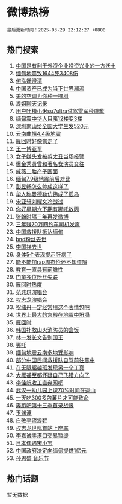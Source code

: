 # 微博热榜

`最后更新时间：2025-03-29 22:12:27 +0800`

## 热门搜索

1. [中国是有利于外资企业投资兴业的一方沃土](https://m.weibo.cn/search?containerid=100103type%3D1%26t%3D10%26q%3D%23%E4%B8%AD%E5%9B%BD%E6%98%AF%E6%9C%89%E5%88%A9%E4%BA%8E%E5%A4%96%E8%B5%84%E4%BC%81%E4%B8%9A%E6%8A%95%E8%B5%84%E5%85%B4%E4%B8%9A%E7%9A%84%E4%B8%80%E6%96%B9%E6%B2%83%E5%9C%9F%23&stream_entry_id=51&isnewpage=1&extparam=seat%3D1%26stream_entry_id%3D51%26c_type%3D51%26filter_type%3Drealtimehot%26cate%3D10103%26pos%3D0%26q%3D%2523%25E4%25B8%25AD%25E5%259B%25BD%25E6%2598%25AF%25E6%259C%2589%25E5%2588%25A9%25E4%25BA%258E%25E5%25A4%2596%25E8%25B5%2584%25E4%25BC%2581%25E4%25B8%259A%25E6%258A%2595%25E8%25B5%2584%25E5%2585%25B4%25E4%25B8%259A%25E7%259A%2584%25E4%25B8%2580%25E6%2596%25B9%25E6%25B2%2583%25E5%259C%259F%2523%26dgr%3D0%26display_time%3D1743257545%26pre_seqid%3D17432575459200313180196)
1. [缅甸地震致1644死3408伤](https://m.weibo.cn/search?containerid=100103type%3D1%26t%3D10%26q%3D%23%E7%BC%85%E7%94%B8%E5%9C%B0%E9%9C%87%E8%87%B41644%E6%AD%BB3408%E4%BC%A4%23&stream_entry_id=31&isnewpage=1&extparam=seat%3D1%26c_type%3D31%26cate%3D5001%26realpos%3D1%26pos%3D0%26stream_entry_id%3D31%26lcate%3D5001%26filter_type%3Drealtimehot%26band_rank%3D1%26flag%3D1%26q%3D%2523%25E7%25BC%2585%25E7%2594%25B8%25E5%259C%25B0%25E9%259C%2587%25E8%2587%25B41644%25E6%25AD%25BB3408%25E4%25BC%25A4%2523%26dgr%3D0%26display_time%3D1743257545%26pre_seqid%3D17432575459200313180196)
1. [何泓姗澄清](https://m.weibo.cn/search?containerid=100103type%3D1%26t%3D10%26q%3D%23%E4%BD%95%E6%B3%93%E5%A7%97%E6%BE%84%E6%B8%85%23&stream_entry_id=31&isnewpage=1&extparam=seat%3D1%26c_type%3D31%26cate%3D5001%26realpos%3D2%26pos%3D1%26stream_entry_id%3D31%26lcate%3D5001%26filter_type%3Drealtimehot%26band_rank%3D2%26flag%3D2%26q%3D%2523%25E4%25BD%2595%25E6%25B3%2593%25E5%25A7%2597%25E6%25BE%2584%25E6%25B8%2585%2523%26dgr%3D0%26display_time%3D1743257545%26pre_seqid%3D17432575459200313180196)
1. [中国资产已成为当下世界潮流](https://m.weibo.cn/search?containerid=100103type%3D1%26t%3D10%26q%3D%23%E4%B8%AD%E5%9B%BD%E8%B5%84%E4%BA%A7%E5%B7%B2%E6%88%90%E4%B8%BA%E5%BD%93%E4%B8%8B%E4%B8%96%E7%95%8C%E6%BD%AE%E6%B5%81%23&stream_entry_id=31&isnewpage=1&extparam=seat%3D1%26c_type%3D31%26cate%3D5001%26realpos%3D3%26pos%3D2%26stream_entry_id%3D31%26lcate%3D5001%26filter_type%3Drealtimehot%26band_rank%3D3%26flag%3D1%26q%3D%2523%25E4%25B8%25AD%25E5%259B%25BD%25E8%25B5%2584%25E4%25BA%25A7%25E5%25B7%25B2%25E6%2588%2590%25E4%25B8%25BA%25E5%25BD%2593%25E4%25B8%258B%25E4%25B8%2596%25E7%2595%258C%25E6%25BD%25AE%25E6%25B5%2581%2523%26dgr%3D0%26display_time%3D1743257545%26pre_seqid%3D17432575459200313180196)
1. [美的空调为你种一棵树](https://m.weibo.cn/search?containerid=100103type%3D1%26t%3D10%26q%3D%23%E7%BE%8E%E7%9A%84%E7%A9%BA%E8%B0%83%E4%B8%BA%E4%BD%A0%E7%A7%8D%E4%B8%80%E6%A3%B5%E6%A0%91%23&stream_entry_id=31&isnewpage=1&extparam=seat%3D1%26c_type%3D31%26is_ad_pos%3D1%26cate%3D5001%26pos%3D3%26stream_entry_id%3D31%26lcate%3D5001%26adid%3D281545%26q%3D%2523%25E7%25BE%258E%25E7%259A%2584%25E7%25A9%25BA%25E8%25B0%2583%25E4%25B8%25BA%25E4%25BD%25A0%25E7%25A7%258D%25E4%25B8%2580%25E6%25A3%25B5%25E6%25A0%2591%2523%26dgr%3D0%26topic_ad%3D1%26band_rank%3D4%26filter_type%3Drealtimehot%26display_time%3D1743257545%26pre_seqid%3D17432575459200313180196)
1. [浪姐聊天记录](https://m.weibo.cn/search?containerid=100103type%3D1%26t%3D10%26q%3D%E6%B5%AA%E5%A7%90%E8%81%8A%E5%A4%A9%E8%AE%B0%E5%BD%95&stream_entry_id=31&isnewpage=1&extparam=seat%3D1%26c_type%3D31%26cate%3D5001%26realpos%3D4%26pos%3D4%26stream_entry_id%3D31%26lcate%3D5001%26filter_type%3Drealtimehot%26band_rank%3D4%26flag%3D1%26q%3D%25E6%25B5%25AA%25E5%25A7%2590%25E8%2581%258A%25E5%25A4%25A9%25E8%25AE%25B0%25E5%25BD%2595%26dgr%3D0%26display_time%3D1743257545%26pre_seqid%3D17432575459200313180196)
1. [用户吐槽小米su7ultra试驾雷军秒道歉](https://m.weibo.cn/search?containerid=100103type%3D1%26t%3D10%26q%3D%23%E7%94%A8%E6%88%B7%E5%90%90%E6%A7%BD%E5%B0%8F%E7%B1%B3su7ultra%E8%AF%95%E9%A9%BE%E9%9B%B7%E5%86%9B%E7%A7%92%E9%81%93%E6%AD%89%23&stream_entry_id=31&isnewpage=1&extparam=seat%3D1%26c_type%3D31%26cate%3D5001%26realpos%3D5%26pos%3D5%26stream_entry_id%3D31%26lcate%3D5001%26filter_type%3Drealtimehot%26band_rank%3D5%26flag%3D1%26q%3D%2523%25E7%2594%25A8%25E6%2588%25B7%25E5%2590%2590%25E6%25A7%25BD%25E5%25B0%258F%25E7%25B1%25B3su7ultra%25E8%25AF%2595%25E9%25A9%25BE%25E9%259B%25B7%25E5%2586%259B%25E7%25A7%2592%25E9%2581%2593%25E6%25AD%2589%2523%26dgr%3D0%26display_time%3D1743257545%26pre_seqid%3D17432575459200313180196)
1. [缅甸震中华人目睹12楼变3楼](https://m.weibo.cn/search?containerid=100103type%3D1%26t%3D10%26q%3D%23%E7%BC%85%E7%94%B8%E9%9C%87%E4%B8%AD%E5%8D%8E%E4%BA%BA%E7%9B%AE%E7%9D%B912%E6%A5%BC%E5%8F%983%E6%A5%BC%23&stream_entry_id=31&isnewpage=1&extparam=seat%3D1%26c_type%3D31%26cate%3D5001%26realpos%3D6%26pos%3D6%26stream_entry_id%3D31%26lcate%3D5001%26filter_type%3Drealtimehot%26band_rank%3D6%26flag%3D0%26q%3D%2523%25E7%25BC%2585%25E7%2594%25B8%25E9%259C%2587%25E4%25B8%25AD%25E5%258D%258E%25E4%25BA%25BA%25E7%259B%25AE%25E7%259D%25B912%25E6%25A5%25BC%25E5%258F%25983%25E6%25A5%25BC%2523%26dgr%3D0%26display_time%3D1743257545%26pre_seqid%3D17432575459200313180196)
1. [深圳南山给全国大学生发520元](https://m.weibo.cn/search?containerid=100103type%3D1%26t%3D10%26q%3D%23%E6%B7%B1%E5%9C%B3%E5%8D%97%E5%B1%B1%E7%BB%99%E5%85%A8%E5%9B%BD%E5%A4%A7%E5%AD%A6%E7%94%9F%E5%8F%91520%E5%85%83%23&stream_entry_id=31&isnewpage=1&extparam=seat%3D1%26c_type%3D31%26is_ad_pos%3D1%26cate%3D5001%26pos%3D7%26stream_entry_id%3D31%26lcate%3D5001%26adid%3D281522%26q%3D%2523%25E6%25B7%25B1%25E5%259C%25B3%25E5%258D%2597%25E5%25B1%25B1%25E7%25BB%2599%25E5%2585%25A8%25E5%259B%25BD%25E5%25A4%25A7%25E5%25AD%25A6%25E7%2594%259F%25E5%258F%2591520%25E5%2585%2583%2523%26dgr%3D0%26topic_ad%3D1%26band_rank%3D7%26filter_type%3Drealtimehot%26display_time%3D1743257545%26pre_seqid%3D17432575459200313180196)
1. [云南曲靖4.4级地震](https://m.weibo.cn/search?containerid=100103type%3D1%26t%3D10%26q%3D%23%E4%BA%91%E5%8D%97%E6%9B%B2%E9%9D%964.4%E7%BA%A7%E5%9C%B0%E9%9C%87%23&stream_entry_id=31&isnewpage=1&extparam=seat%3D1%26c_type%3D31%26cate%3D5001%26realpos%3D7%26pos%3D8%26stream_entry_id%3D31%26lcate%3D5001%26filter_type%3Drealtimehot%26band_rank%3D7%26flag%3D0%26q%3D%2523%25E4%25BA%2591%25E5%258D%2597%25E6%259B%25B2%25E9%259D%25964.4%25E7%25BA%25A7%25E5%259C%25B0%25E9%259C%2587%2523%26dgr%3D0%26display_time%3D1743257545%26pre_seqid%3D17432575459200313180196)
1. [雁回时好像疯走了](https://m.weibo.cn/search?containerid=100103type%3D1%26t%3D10%26q%3D%E9%9B%81%E5%9B%9E%E6%97%B6%E5%A5%BD%E5%83%8F%E7%96%AF%E8%B5%B0%E4%BA%86&stream_entry_id=31&isnewpage=1&extparam=seat%3D1%26c_type%3D31%26cate%3D5001%26realpos%3D8%26pos%3D9%26stream_entry_id%3D31%26lcate%3D5001%26filter_type%3Drealtimehot%26band_rank%3D8%26flag%3D0%26q%3D%25E9%259B%2581%25E5%259B%259E%25E6%2597%25B6%25E5%25A5%25BD%25E5%2583%258F%25E7%2596%25AF%25E8%25B5%25B0%25E4%25BA%2586%26dgr%3D0%26display_time%3D1743257545%26pre_seqid%3D17432575459200313180196)
1. [王一博亚军](https://m.weibo.cn/search?containerid=100103type%3D1%26t%3D10%26q%3D%E7%8E%8B%E4%B8%80%E5%8D%9A%E4%BA%9A%E5%86%9B&stream_entry_id=31&isnewpage=1&extparam=seat%3D1%26c_type%3D31%26cate%3D5001%26realpos%3D9%26pos%3D10%26stream_entry_id%3D31%26lcate%3D5001%26filter_type%3Drealtimehot%26band_rank%3D9%26flag%3D16%26q%3D%25E7%258E%258B%25E4%25B8%2580%25E5%258D%259A%25E4%25BA%259A%25E5%2586%259B%26dgr%3D0%26display_time%3D1743257545%26pre_seqid%3D17432575459200313180196)
1. [女子嫌头发被剪太丑当场报警](https://m.weibo.cn/search?containerid=100103type%3D1%26t%3D10%26q%3D%23%E5%A5%B3%E5%AD%90%E5%AB%8C%E5%A4%B4%E5%8F%91%E8%A2%AB%E5%89%AA%E5%A4%AA%E4%B8%91%E5%BD%93%E5%9C%BA%E6%8A%A5%E8%AD%A6%23&stream_entry_id=31&isnewpage=1&extparam=seat%3D1%26c_type%3D31%26cate%3D5001%26realpos%3D10%26pos%3D11%26stream_entry_id%3D31%26lcate%3D5001%26filter_type%3Drealtimehot%26band_rank%3D10%26flag%3D0%26q%3D%2523%25E5%25A5%25B3%25E5%25AD%2590%25E5%25AB%258C%25E5%25A4%25B4%25E5%258F%2591%25E8%25A2%25AB%25E5%2589%25AA%25E5%25A4%25AA%25E4%25B8%2591%25E5%25BD%2593%25E5%259C%25BA%25E6%258A%25A5%25E8%25AD%25A6%2523%26dgr%3D0%26display_time%3D1743257545%26pre_seqid%3D17432575459200313180196)
1. [曝金秀贤曾和著名女演员交往](https://m.weibo.cn/search?containerid=100103type%3D1%26t%3D10%26q%3D%23%E6%9B%9D%E9%87%91%E7%A7%80%E8%B4%A4%E6%9B%BE%E5%92%8C%E8%91%97%E5%90%8D%E5%A5%B3%E6%BC%94%E5%91%98%E4%BA%A4%E5%BE%80%23&stream_entry_id=31&isnewpage=1&extparam=seat%3D1%26c_type%3D31%26cate%3D5001%26realpos%3D11%26pos%3D12%26stream_entry_id%3D31%26lcate%3D5001%26filter_type%3Drealtimehot%26band_rank%3D11%26flag%3D2%26q%3D%2523%25E6%259B%259D%25E9%2587%2591%25E7%25A7%2580%25E8%25B4%25A4%25E6%259B%25BE%25E5%2592%258C%25E8%2591%2597%25E5%2590%258D%25E5%25A5%25B3%25E6%25BC%2594%25E5%2591%2598%25E4%25BA%25A4%25E5%25BE%2580%2523%26dgr%3D0%26display_time%3D1743257545%26pre_seqid%3D17432575459200313180196)
1. [戚薇二胎产子画面](https://m.weibo.cn/search?containerid=100103type%3D1%26t%3D10%26q%3D%E6%88%9A%E8%96%87%E4%BA%8C%E8%83%8E%E4%BA%A7%E5%AD%90%E7%94%BB%E9%9D%A2&stream_entry_id=31&isnewpage=1&extparam=seat%3D1%26c_type%3D31%26cate%3D5001%26realpos%3D12%26pos%3D13%26stream_entry_id%3D31%26lcate%3D5001%26filter_type%3Drealtimehot%26band_rank%3D12%26flag%3D2%26q%3D%25E6%2588%259A%25E8%2596%2587%25E4%25BA%258C%25E8%2583%258E%25E4%25BA%25A7%25E5%25AD%2590%25E7%2594%25BB%25E9%259D%25A2%26dgr%3D0%26display_time%3D1743257545%26pre_seqid%3D17432575459200313180196)
1. [缅甸7.9级地震前后对比](https://m.weibo.cn/search?containerid=100103type%3D1%26t%3D10%26q%3D%23%E7%BC%85%E7%94%B87.9%E7%BA%A7%E5%9C%B0%E9%9C%87%E5%89%8D%E5%90%8E%E5%AF%B9%E6%AF%94%23&stream_entry_id=31&isnewpage=1&extparam=seat%3D1%26c_type%3D31%26cate%3D5001%26realpos%3D13%26pos%3D14%26stream_entry_id%3D31%26lcate%3D5001%26filter_type%3Drealtimehot%26band_rank%3D13%26flag%3D1%26q%3D%2523%25E7%25BC%2585%25E7%2594%25B87.9%25E7%25BA%25A7%25E5%259C%25B0%25E9%259C%2587%25E5%2589%258D%25E5%2590%258E%25E5%25AF%25B9%25E6%25AF%2594%2523%26dgr%3D0%26display_time%3D1743257545%26pre_seqid%3D17432575459200313180196)
1. [彭昱畅怎么帅成这样了](https://m.weibo.cn/search?containerid=100103type%3D1%26t%3D10%26q%3D%23%E5%BD%AD%E6%98%B1%E7%95%85%E6%80%8E%E4%B9%88%E5%B8%85%E6%88%90%E8%BF%99%E6%A0%B7%E4%BA%86%23&stream_entry_id=31&isnewpage=1&extparam=seat%3D1%26c_type%3D31%26cate%3D5001%26realpos%3D14%26pos%3D15%26stream_entry_id%3D31%26lcate%3D5001%26filter_type%3Drealtimehot%26band_rank%3D14%26flag%3D0%26q%3D%2523%25E5%25BD%25AD%25E6%2598%25B1%25E7%2595%2585%25E6%2580%258E%25E4%25B9%2588%25E5%25B8%2585%25E6%2588%2590%25E8%25BF%2599%25E6%25A0%25B7%25E4%25BA%2586%2523%26dgr%3D0%26display_time%3D1743257545%26pre_seqid%3D17432575459200313180196)
1. [华人称曼德勒仿佛成了孤岛](https://m.weibo.cn/search?containerid=100103type%3D1%26t%3D10%26q%3D%23%E5%8D%8E%E4%BA%BA%E7%A7%B0%E6%9B%BC%E5%BE%B7%E5%8B%92%E4%BB%BF%E4%BD%9B%E6%88%90%E4%BA%86%E5%AD%A4%E5%B2%9B%23&stream_entry_id=31&isnewpage=1&extparam=seat%3D1%26c_type%3D31%26cate%3D5001%26realpos%3D15%26pos%3D16%26stream_entry_id%3D31%26lcate%3D5001%26filter_type%3Drealtimehot%26band_rank%3D15%26flag%3D1%26q%3D%2523%25E5%258D%258E%25E4%25BA%25BA%25E7%25A7%25B0%25E6%259B%25BC%25E5%25BE%25B7%25E5%258B%2592%25E4%25BB%25BF%25E4%25BD%259B%25E6%2588%2590%25E4%25BA%2586%25E5%25AD%25A4%25E5%25B2%259B%2523%26dgr%3D0%26display_time%3D1743257545%26pre_seqid%3D17432575459200313180196)
1. [宋亚轩刘耀文冷战过](https://m.weibo.cn/search?containerid=100103type%3D1%26t%3D10%26q%3D%23%E5%AE%8B%E4%BA%9A%E8%BD%A9%E5%88%98%E8%80%80%E6%96%87%E5%86%B7%E6%88%98%E8%BF%87%23&stream_entry_id=31&isnewpage=1&extparam=seat%3D1%26c_type%3D31%26cate%3D5001%26realpos%3D16%26pos%3D17%26stream_entry_id%3D31%26lcate%3D5001%26filter_type%3Drealtimehot%26band_rank%3D16%26flag%3D1%26q%3D%2523%25E5%25AE%258B%25E4%25BA%259A%25E8%25BD%25A9%25E5%2588%2598%25E8%2580%2580%25E6%2596%2587%25E5%2586%25B7%25E6%2588%2598%25E8%25BF%2587%2523%26dgr%3D0%26display_time%3D1743257545%26pre_seqid%3D17432575459200313180196)
1. [你好星期六下期有哪吒敖丙](https://m.weibo.cn/search?containerid=100103type%3D1%26t%3D10%26q%3D%23%E4%BD%A0%E5%A5%BD%E6%98%9F%E6%9C%9F%E5%85%AD%E4%B8%8B%E6%9C%9F%E6%9C%89%E5%93%AA%E5%90%92%E6%95%96%E4%B8%99%23&stream_entry_id=31&isnewpage=1&extparam=seat%3D1%26c_type%3D31%26cate%3D5001%26realpos%3D17%26pos%3D18%26stream_entry_id%3D31%26lcate%3D5001%26filter_type%3Drealtimehot%26band_rank%3D17%26flag%3D1%26q%3D%2523%25E4%25BD%25A0%25E5%25A5%25BD%25E6%2598%259F%25E6%259C%259F%25E5%2585%25AD%25E4%25B8%258B%25E6%259C%259F%25E6%259C%2589%25E5%2593%25AA%25E5%2590%2592%25E6%2595%2596%25E4%25B8%2599%2523%26dgr%3D0%26display_time%3D1743257545%26pre_seqid%3D17432575459200313180196)
1. [张翰时隔三年再发微博](https://m.weibo.cn/search?containerid=100103type%3D1%26t%3D10%26q%3D%23%E5%BC%A0%E7%BF%B0%E6%97%B6%E9%9A%94%E4%B8%89%E5%B9%B4%E5%86%8D%E5%8F%91%E5%BE%AE%E5%8D%9A%23&stream_entry_id=31&isnewpage=1&extparam=seat%3D1%26c_type%3D31%26cate%3D5001%26realpos%3D18%26pos%3D19%26stream_entry_id%3D31%26lcate%3D5001%26filter_type%3Drealtimehot%26band_rank%3D18%26flag%3D0%26q%3D%2523%25E5%25BC%25A0%25E7%25BF%25B0%25E6%2597%25B6%25E9%259A%2594%25E4%25B8%2589%25E5%25B9%25B4%25E5%2586%258D%25E5%258F%2591%25E5%25BE%25AE%25E5%258D%259A%2523%26dgr%3D0%26display_time%3D1743257545%26pre_seqid%3D17432575459200313180196)
1. [三年赚70万网约车司机发声](https://m.weibo.cn/search?containerid=100103type%3D1%26t%3D10%26q%3D%23%E4%B8%89%E5%B9%B4%E8%B5%9A70%E4%B8%87%E7%BD%91%E7%BA%A6%E8%BD%A6%E5%8F%B8%E6%9C%BA%E5%8F%91%E5%A3%B0%23&stream_entry_id=31&isnewpage=1&extparam=seat%3D1%26c_type%3D31%26cate%3D5001%26realpos%3D19%26pos%3D20%26stream_entry_id%3D31%26lcate%3D5001%26filter_type%3Drealtimehot%26band_rank%3D19%26flag%3D0%26q%3D%2523%25E4%25B8%2589%25E5%25B9%25B4%25E8%25B5%259A70%25E4%25B8%2587%25E7%25BD%2591%25E7%25BA%25A6%25E8%25BD%25A6%25E5%258F%25B8%25E6%259C%25BA%25E5%258F%2591%25E5%25A3%25B0%2523%26dgr%3D0%26display_time%3D1743257545%26pre_seqid%3D17432575459200313180196)
1. [中国救援队抵达缅甸](https://m.weibo.cn/search?containerid=100103type%3D1%26t%3D10%26q%3D%23%E4%B8%AD%E5%9B%BD%E6%95%91%E6%8F%B4%E9%98%9F%E6%8A%B5%E8%BE%BE%E7%BC%85%E7%94%B8%23&stream_entry_id=31&isnewpage=1&extparam=seat%3D1%26c_type%3D31%26cate%3D5001%26realpos%3D20%26pos%3D21%26stream_entry_id%3D31%26lcate%3D5001%26filter_type%3Drealtimehot%26band_rank%3D20%26flag%3D0%26q%3D%2523%25E4%25B8%25AD%25E5%259B%25BD%25E6%2595%2591%25E6%258F%25B4%25E9%2598%259F%25E6%258A%25B5%25E8%25BE%25BE%25E7%25BC%2585%25E7%2594%25B8%2523%26dgr%3D0%26display_time%3D1743257545%26pre_seqid%3D17432575459200313180196)
1. [bnd粉丝去世](https://m.weibo.cn/search?containerid=100103type%3D1%26t%3D10%26q%3Dbnd%E7%B2%89%E4%B8%9D%E5%8E%BB%E4%B8%96&stream_entry_id=31&isnewpage=1&extparam=seat%3D1%26c_type%3D31%26cate%3D5001%26realpos%3D21%26pos%3D22%26stream_entry_id%3D31%26lcate%3D5001%26filter_type%3Drealtimehot%26band_rank%3D21%26flag%3D2%26q%3Dbnd%25E7%25B2%2589%25E4%25B8%259D%25E5%258E%25BB%25E4%25B8%2596%26dgr%3D0%26display_time%3D1743257545%26pre_seqid%3D17432575459200313180196)
1. [李国祥去世](https://m.weibo.cn/search?containerid=100103type%3D1%26t%3D10%26q%3D%23%E6%9D%8E%E5%9B%BD%E7%A5%A5%E5%8E%BB%E4%B8%96%23&stream_entry_id=31&isnewpage=1&extparam=seat%3D1%26c_type%3D31%26cate%3D5001%26realpos%3D22%26pos%3D23%26stream_entry_id%3D31%26lcate%3D5001%26filter_type%3Drealtimehot%26band_rank%3D22%26flag%3D0%26q%3D%2523%25E6%259D%258E%25E5%259B%25BD%25E7%25A5%25A5%25E5%258E%25BB%25E4%25B8%2596%2523%26dgr%3D0%26display_time%3D1743257545%26pre_seqid%3D17432575459200313180196)
1. [身体5个表现提示肝病了](https://m.weibo.cn/search?containerid=100103type%3D1%26t%3D10%26q%3D%23%E8%BA%AB%E4%BD%935%E4%B8%AA%E8%A1%A8%E7%8E%B0%E6%8F%90%E7%A4%BA%E8%82%9D%E7%97%85%E4%BA%86%23&stream_entry_id=31&isnewpage=1&extparam=seat%3D1%26c_type%3D31%26cate%3D5001%26realpos%3D23%26pos%3D24%26stream_entry_id%3D31%26lcate%3D5001%26filter_type%3Drealtimehot%26band_rank%3D23%26flag%3D0%26q%3D%2523%25E8%25BA%25AB%25E4%25BD%25935%25E4%25B8%25AA%25E8%25A1%25A8%25E7%258E%25B0%25E6%258F%2590%25E7%25A4%25BA%25E8%2582%259D%25E7%2597%2585%25E4%25BA%2586%2523%26dgr%3D0%26display_time%3D1743257545%26pre_seqid%3D17432575459200313180196)
1. [能不能加rap周杰伦还不知道吗](https://m.weibo.cn/search?containerid=100103type%3D1%26t%3D10%26q%3D%E8%83%BD%E4%B8%8D%E8%83%BD%E5%8A%A0rap%E5%91%A8%E6%9D%B0%E4%BC%A6%E8%BF%98%E4%B8%8D%E7%9F%A5%E9%81%93%E5%90%97&stream_entry_id=31&isnewpage=1&extparam=seat%3D1%26c_type%3D31%26cate%3D5001%26realpos%3D24%26pos%3D25%26stream_entry_id%3D31%26lcate%3D5001%26filter_type%3Drealtimehot%26band_rank%3D24%26flag%3D1%26q%3D%25E8%2583%25BD%25E4%25B8%258D%25E8%2583%25BD%25E5%258A%25A0rap%25E5%2591%25A8%25E6%259D%25B0%25E4%25BC%25A6%25E8%25BF%2598%25E4%25B8%258D%25E7%259F%25A5%25E9%2581%2593%25E5%2590%2597%26dgr%3D0%26display_time%3D1743257545%26pre_seqid%3D17432575459200313180196)
1. [教育一直具有前瞻性](https://m.weibo.cn/search?containerid=100103type%3D1%26t%3D10%26q%3D%E6%95%99%E8%82%B2%E4%B8%80%E7%9B%B4%E5%85%B7%E6%9C%89%E5%89%8D%E7%9E%BB%E6%80%A7&stream_entry_id=31&isnewpage=1&extparam=seat%3D1%26c_type%3D31%26cate%3D5001%26realpos%3D25%26pos%3D26%26stream_entry_id%3D31%26lcate%3D5001%26filter_type%3Drealtimehot%26band_rank%3D25%26flag%3D1%26q%3D%25E6%2595%2599%25E8%2582%25B2%25E4%25B8%2580%25E7%259B%25B4%25E5%2585%25B7%25E6%259C%2589%25E5%2589%258D%25E7%259E%25BB%25E6%2580%25A7%26dgr%3D0%26display_time%3D1743257545%26pre_seqid%3D17432575459200313180196)
1. [门童多位粉丝失联](https://m.weibo.cn/search?containerid=100103type%3D1%26t%3D10%26q%3D%23%E9%97%A8%E7%AB%A5%E5%A4%9A%E4%BD%8D%E7%B2%89%E4%B8%9D%E5%A4%B1%E8%81%94%23&stream_entry_id=31&isnewpage=1&extparam=seat%3D1%26c_type%3D31%26cate%3D5001%26realpos%3D26%26pos%3D27%26stream_entry_id%3D31%26lcate%3D5001%26filter_type%3Drealtimehot%26band_rank%3D26%26flag%3D0%26q%3D%2523%25E9%2597%25A8%25E7%25AB%25A5%25E5%25A4%259A%25E4%25BD%258D%25E7%25B2%2589%25E4%25B8%259D%25E5%25A4%25B1%25E8%2581%2594%2523%26dgr%3D0%26display_time%3D1743257545%26pre_seqid%3D17432575459200313180196)
1. [雁回时热度](https://m.weibo.cn/search?containerid=100103type%3D1%26t%3D10%26q%3D%E9%9B%81%E5%9B%9E%E6%97%B6%E7%83%AD%E5%BA%A6&stream_entry_id=31&isnewpage=1&extparam=seat%3D1%26c_type%3D31%26cate%3D5001%26realpos%3D27%26pos%3D28%26stream_entry_id%3D31%26lcate%3D5001%26filter_type%3Drealtimehot%26band_rank%3D27%26flag%3D0%26q%3D%25E9%259B%2581%25E5%259B%259E%25E6%2597%25B6%25E7%2583%25AD%25E5%25BA%25A6%26dgr%3D0%26display_time%3D1743257545%26pre_seqid%3D17432575459200313180196)
1. [范玮琪演唱会](https://m.weibo.cn/search?containerid=100103type%3D1%26t%3D10%26q%3D%E8%8C%83%E7%8E%AE%E7%90%AA%E6%BC%94%E5%94%B1%E4%BC%9A&stream_entry_id=31&isnewpage=1&extparam=seat%3D1%26c_type%3D31%26cate%3D5001%26realpos%3D28%26pos%3D29%26stream_entry_id%3D31%26lcate%3D5001%26filter_type%3Drealtimehot%26band_rank%3D28%26flag%3D1%26q%3D%25E8%258C%2583%25E7%258E%25AE%25E7%2590%25AA%25E6%25BC%2594%25E5%2594%25B1%25E4%25BC%259A%26dgr%3D0%26display_time%3D1743257545%26pre_seqid%3D17432575459200313180196)
1. [权志龙演唱会](https://m.weibo.cn/search?containerid=100103type%3D1%26t%3D10%26q%3D%E6%9D%83%E5%BF%97%E9%BE%99%E6%BC%94%E5%94%B1%E4%BC%9A&stream_entry_id=31&isnewpage=1&extparam=seat%3D1%26c_type%3D31%26cate%3D5001%26realpos%3D29%26pos%3D30%26stream_entry_id%3D31%26lcate%3D5001%26filter_type%3Drealtimehot%26band_rank%3D29%26flag%3D0%26q%3D%25E6%259D%2583%25E5%25BF%2597%25E9%25BE%2599%25E6%25BC%2594%25E5%2594%25B1%25E4%25BC%259A%26dgr%3D0%26display_time%3D1743257545%26pre_seqid%3D17432575459200313180196)
1. [祝绪丹一定经常用这个表情包吧](https://m.weibo.cn/search?containerid=100103type%3D1%26t%3D10%26q%3D%E7%A5%9D%E7%BB%AA%E4%B8%B9%E4%B8%80%E5%AE%9A%E7%BB%8F%E5%B8%B8%E7%94%A8%E8%BF%99%E4%B8%AA%E8%A1%A8%E6%83%85%E5%8C%85%E5%90%A7&stream_entry_id=31&isnewpage=1&extparam=seat%3D1%26c_type%3D31%26cate%3D5001%26realpos%3D30%26pos%3D31%26stream_entry_id%3D31%26lcate%3D5001%26filter_type%3Drealtimehot%26band_rank%3D30%26flag%3D1%26q%3D%25E7%25A5%259D%25E7%25BB%25AA%25E4%25B8%25B9%25E4%25B8%2580%25E5%25AE%259A%25E7%25BB%258F%25E5%25B8%25B8%25E7%2594%25A8%25E8%25BF%2599%25E4%25B8%25AA%25E8%25A1%25A8%25E6%2583%2585%25E5%258C%2585%25E5%2590%25A7%26dgr%3D0%26display_time%3D1743257545%26pre_seqid%3D17432575459200313180196)
1. [世界上最大的宫殿在地震中坍塌](https://m.weibo.cn/search?containerid=100103type%3D1%26t%3D10%26q%3D%23%E4%B8%96%E7%95%8C%E4%B8%8A%E6%9C%80%E5%A4%A7%E7%9A%84%E5%AE%AB%E6%AE%BF%E5%9C%A8%E5%9C%B0%E9%9C%87%E4%B8%AD%E5%9D%8D%E5%A1%8C%23&stream_entry_id=31&isnewpage=1&extparam=seat%3D1%26c_type%3D31%26cate%3D5001%26realpos%3D31%26pos%3D32%26stream_entry_id%3D31%26lcate%3D5001%26filter_type%3Drealtimehot%26band_rank%3D31%26flag%3D0%26q%3D%2523%25E4%25B8%2596%25E7%2595%258C%25E4%25B8%258A%25E6%259C%2580%25E5%25A4%25A7%25E7%259A%2584%25E5%25AE%25AB%25E6%25AE%25BF%25E5%259C%25A8%25E5%259C%25B0%25E9%259C%2587%25E4%25B8%25AD%25E5%259D%258D%25E5%25A1%258C%2523%26dgr%3D0%26display_time%3D1743257545%26pre_seqid%3D17432575459200313180196)
1. [雁回时](https://m.weibo.cn/search?containerid=100103type%3D1%26t%3D10%26q%3D%E9%9B%81%E5%9B%9E%E6%97%B6&stream_entry_id=31&isnewpage=1&extparam=seat%3D1%26c_type%3D31%26cate%3D5001%26realpos%3D32%26pos%3D33%26stream_entry_id%3D31%26lcate%3D5001%26filter_type%3Drealtimehot%26band_rank%3D32%26flag%3D0%26q%3D%25E9%259B%2581%25E5%259B%259E%25E6%2597%25B6%26dgr%3D0%26display_time%3D1743257545%26pre_seqid%3D17432575459200313180196)
1. [韩国扑救山火消防员的盒饭](https://m.weibo.cn/search?containerid=100103type%3D1%26t%3D10%26q%3D%E9%9F%A9%E5%9B%BD%E6%89%91%E6%95%91%E5%B1%B1%E7%81%AB%E6%B6%88%E9%98%B2%E5%91%98%E7%9A%84%E7%9B%92%E9%A5%AD&stream_entry_id=31&isnewpage=1&extparam=seat%3D1%26c_type%3D31%26cate%3D5001%26realpos%3D33%26pos%3D34%26stream_entry_id%3D31%26lcate%3D5001%26filter_type%3Drealtimehot%26band_rank%3D33%26flag%3D0%26q%3D%25E9%259F%25A9%25E5%259B%25BD%25E6%2589%2591%25E6%2595%2591%25E5%25B1%25B1%25E7%2581%25AB%25E6%25B6%2588%25E9%2598%25B2%25E5%2591%2598%25E7%259A%2584%25E7%259B%2592%25E9%25A5%25AD%26dgr%3D0%26display_time%3D1743257545%26pre_seqid%3D17432575459200313180196)
1. [林一发长文告别国王](https://m.weibo.cn/search?containerid=100103type%3D1%26t%3D10%26q%3D%23%E6%9E%97%E4%B8%80%E5%8F%91%E9%95%BF%E6%96%87%E5%91%8A%E5%88%AB%E5%9B%BD%E7%8E%8B%23&stream_entry_id=31&isnewpage=1&extparam=seat%3D1%26c_type%3D31%26cate%3D5001%26realpos%3D34%26pos%3D35%26stream_entry_id%3D31%26lcate%3D5001%26filter_type%3Drealtimehot%26band_rank%3D34%26flag%3D1%26q%3D%2523%25E6%259E%2597%25E4%25B8%2580%25E5%258F%2591%25E9%2595%25BF%25E6%2596%2587%25E5%2591%258A%25E5%2588%25AB%25E5%259B%25BD%25E7%258E%258B%2523%26dgr%3D0%26display_time%3D1743257545%26pre_seqid%3D17432575459200313180196)
1. [哪吒](https://m.weibo.cn/search?containerid=100103type%3D1%26t%3D10%26q%3D%E5%93%AA%E5%90%92&stream_entry_id=31&isnewpage=1&extparam=seat%3D1%26c_type%3D31%26cate%3D5001%26realpos%3D35%26pos%3D36%26stream_entry_id%3D31%26lcate%3D5001%26filter_type%3Drealtimehot%26band_rank%3D35%26flag%3D1%26q%3D%25E5%2593%25AA%25E5%2590%2592%26dgr%3D0%26display_time%3D1743257545%26pre_seqid%3D17432575459200313180196)
1. [缅甸地震云南多地受影响](https://m.weibo.cn/search?containerid=100103type%3D1%26t%3D10%26q%3D%23%E7%BC%85%E7%94%B8%E5%9C%B0%E9%9C%87%E4%BA%91%E5%8D%97%E5%A4%9A%E5%9C%B0%E5%8F%97%E5%BD%B1%E5%93%8D%23&stream_entry_id=31&isnewpage=1&extparam=seat%3D1%26c_type%3D31%26cate%3D5001%26realpos%3D36%26pos%3D37%26stream_entry_id%3D31%26lcate%3D5001%26filter_type%3Drealtimehot%26band_rank%3D36%26flag%3D0%26q%3D%2523%25E7%25BC%2585%25E7%2594%25B8%25E5%259C%25B0%25E9%259C%2587%25E4%25BA%2591%25E5%258D%2597%25E5%25A4%259A%25E5%259C%25B0%25E5%258F%2597%25E5%25BD%25B1%25E5%2593%258D%2523%26dgr%3D0%26display_time%3D1743257545%26pre_seqid%3D17432575459200313180196)
1. [部分中国民间救援队自驾前往震中](https://m.weibo.cn/search?containerid=100103type%3D1%26t%3D10%26q%3D%23%E9%83%A8%E5%88%86%E4%B8%AD%E5%9B%BD%E6%B0%91%E9%97%B4%E6%95%91%E6%8F%B4%E9%98%9F%E8%87%AA%E9%A9%BE%E5%89%8D%E5%BE%80%E9%9C%87%E4%B8%AD%23&stream_entry_id=31&isnewpage=1&extparam=seat%3D1%26c_type%3D31%26cate%3D5001%26realpos%3D37%26pos%3D38%26stream_entry_id%3D31%26lcate%3D5001%26filter_type%3Drealtimehot%26band_rank%3D37%26flag%3D1%26q%3D%2523%25E9%2583%25A8%25E5%2588%2586%25E4%25B8%25AD%25E5%259B%25BD%25E6%25B0%2591%25E9%2597%25B4%25E6%2595%2591%25E6%258F%25B4%25E9%2598%259F%25E8%2587%25AA%25E9%25A9%25BE%25E5%2589%258D%25E5%25BE%2580%25E9%259C%2587%25E4%25B8%25AD%2523%26dgr%3D0%26display_time%3D1743257545%26pre_seqid%3D17432575459200313180196)
1. [在无限超越班发现另一个丁真](https://m.weibo.cn/search?containerid=100103type%3D1%26t%3D10%26q%3D%E5%9C%A8%E6%97%A0%E9%99%90%E8%B6%85%E8%B6%8A%E7%8F%AD%E5%8F%91%E7%8E%B0%E5%8F%A6%E4%B8%80%E4%B8%AA%E4%B8%81%E7%9C%9F&stream_entry_id=31&isnewpage=1&extparam=seat%3D1%26c_type%3D31%26cate%3D5001%26realpos%3D38%26pos%3D39%26stream_entry_id%3D31%26lcate%3D5001%26filter_type%3Drealtimehot%26band_rank%3D38%26flag%3D1%26q%3D%25E5%259C%25A8%25E6%2597%25A0%25E9%2599%2590%25E8%25B6%2585%25E8%25B6%258A%25E7%258F%25AD%25E5%258F%2591%25E7%258E%25B0%25E5%258F%25A6%25E4%25B8%2580%25E4%25B8%25AA%25E4%25B8%2581%25E7%259C%259F%26dgr%3D0%26display_time%3D1743257545%26pre_seqid%3D17432575459200313180196)
1. [大雁甚至都怀疑自己飞错方向了](https://m.weibo.cn/search?containerid=100103type%3D1%26t%3D10%26q%3D%E5%A4%A7%E9%9B%81%E7%94%9A%E8%87%B3%E9%83%BD%E6%80%80%E7%96%91%E8%87%AA%E5%B7%B1%E9%A3%9E%E9%94%99%E6%96%B9%E5%90%91%E4%BA%86&stream_entry_id=31&isnewpage=1&extparam=seat%3D1%26c_type%3D31%26cate%3D5001%26realpos%3D39%26pos%3D40%26stream_entry_id%3D31%26lcate%3D5001%26filter_type%3Drealtimehot%26band_rank%3D39%26flag%3D1%26q%3D%25E5%25A4%25A7%25E9%259B%2581%25E7%2594%259A%25E8%2587%25B3%25E9%2583%25BD%25E6%2580%2580%25E7%2596%2591%25E8%2587%25AA%25E5%25B7%25B1%25E9%25A3%259E%25E9%2594%2599%25E6%2596%25B9%25E5%2590%2591%25E4%25BA%2586%26dgr%3D0%26display_time%3D1743257545%26pre_seqid%3D17432575459200313180196)
1. [李佳航收工直奔网吧](https://m.weibo.cn/search?containerid=100103type%3D1%26t%3D10%26q%3D%23%E6%9D%8E%E4%BD%B3%E8%88%AA%E6%94%B6%E5%B7%A5%E7%9B%B4%E5%A5%94%E7%BD%91%E5%90%A7%23&stream_entry_id=31&isnewpage=1&extparam=seat%3D1%26c_type%3D31%26cate%3D5001%26realpos%3D40%26pos%3D41%26stream_entry_id%3D31%26lcate%3D5001%26filter_type%3Drealtimehot%26band_rank%3D40%26flag%3D1%26q%3D%2523%25E6%259D%258E%25E4%25BD%25B3%25E8%2588%25AA%25E6%2594%25B6%25E5%25B7%25A5%25E7%259B%25B4%25E5%25A5%2594%25E7%25BD%2591%25E5%2590%25A7%2523%26dgr%3D0%26display_time%3D1743257545%26pre_seqid%3D17432575459200313180196)
1. [武汉一幼儿园上课70%时间在巡山](https://m.weibo.cn/search?containerid=100103type%3D1%26t%3D10%26q%3D%23%E6%AD%A6%E6%B1%89%E4%B8%80%E5%B9%BC%E5%84%BF%E5%9B%AD%E4%B8%8A%E8%AF%BE70%25%E6%97%B6%E9%97%B4%E5%9C%A8%E5%B7%A1%E5%B1%B1%23&stream_entry_id=31&isnewpage=1&extparam=seat%3D1%26c_type%3D31%26cate%3D5001%26realpos%3D41%26pos%3D42%26stream_entry_id%3D31%26lcate%3D5001%26filter_type%3Drealtimehot%26band_rank%3D41%26flag%3D0%26q%3D%2523%25E6%25AD%25A6%25E6%25B1%2589%25E4%25B8%2580%25E5%25B9%25BC%25E5%2584%25BF%25E5%259B%25AD%25E4%25B8%258A%25E8%25AF%25BE70%2525%25E6%2597%25B6%25E9%2597%25B4%25E5%259C%25A8%25E5%25B7%25A1%25E5%25B1%25B1%2523%26dgr%3D0%26display_time%3D1743257545%26pre_seqid%3D17432575459200313180196)
1. [一天吃300多包薯片才可能致命](https://m.weibo.cn/search?containerid=100103type%3D1%26t%3D10%26q%3D%23%E4%B8%80%E5%A4%A9%E5%90%83300%E5%A4%9A%E5%8C%85%E8%96%AF%E7%89%87%E6%89%8D%E5%8F%AF%E8%83%BD%E8%87%B4%E5%91%BD%23&stream_entry_id=31&isnewpage=1&extparam=seat%3D1%26c_type%3D31%26cate%3D5001%26realpos%3D42%26pos%3D43%26stream_entry_id%3D31%26lcate%3D5001%26filter_type%3Drealtimehot%26band_rank%3D42%26flag%3D0%26q%3D%2523%25E4%25B8%2580%25E5%25A4%25A9%25E5%2590%2583300%25E5%25A4%259A%25E5%258C%2585%25E8%2596%25AF%25E7%2589%2587%25E6%2589%258D%25E5%258F%25AF%25E8%2583%25BD%25E8%2587%25B4%25E5%2591%25BD%2523%26dgr%3D0%26display_time%3D1743257545%26pre_seqid%3D17432575459200313180196)
1. [奔跑吧第十三季首录战报](https://m.weibo.cn/search?containerid=100103type%3D1%26t%3D10%26q%3D%23%E5%A5%94%E8%B7%91%E5%90%A7%E7%AC%AC%E5%8D%81%E4%B8%89%E5%AD%A3%E9%A6%96%E5%BD%95%E6%88%98%E6%8A%A5%23&stream_entry_id=31&isnewpage=1&extparam=seat%3D1%26c_type%3D31%26cate%3D5001%26realpos%3D43%26pos%3D44%26stream_entry_id%3D31%26lcate%3D5001%26filter_type%3Drealtimehot%26band_rank%3D43%26flag%3D1%26q%3D%2523%25E5%25A5%2594%25E8%25B7%2591%25E5%2590%25A7%25E7%25AC%25AC%25E5%258D%2581%25E4%25B8%2589%25E5%25AD%25A3%25E9%25A6%2596%25E5%25BD%2595%25E6%2588%2598%25E6%258A%25A5%2523%26dgr%3D0%26display_time%3D1743257545%26pre_seqid%3D17432575459200313180196)
1. [玉渊潭](https://m.weibo.cn/search?containerid=100103type%3D1%26t%3D10%26q%3D%E7%8E%89%E6%B8%8A%E6%BD%AD&stream_entry_id=31&isnewpage=1&extparam=seat%3D1%26c_type%3D31%26cate%3D5001%26realpos%3D44%26pos%3D45%26stream_entry_id%3D31%26lcate%3D5001%26filter_type%3Drealtimehot%26band_rank%3D44%26flag%3D0%26q%3D%25E7%258E%2589%25E6%25B8%258A%25E6%25BD%25AD%26dgr%3D0%26display_time%3D1743257545%26pre_seqid%3D17432575459200313180196)
1. [白敬亭流浪鞋](https://m.weibo.cn/search?containerid=100103type%3D1%26t%3D10%26q%3D%23%E7%99%BD%E6%95%AC%E4%BA%AD%E6%B5%81%E6%B5%AA%E9%9E%8B%23&stream_entry_id=31&isnewpage=1&extparam=seat%3D1%26c_type%3D31%26cate%3D5001%26realpos%3D45%26pos%3D46%26stream_entry_id%3D31%26lcate%3D5001%26filter_type%3Drealtimehot%26band_rank%3D45%26flag%3D0%26q%3D%2523%25E7%2599%25BD%25E6%2595%25AC%25E4%25BA%25AD%25E6%25B5%2581%25E6%25B5%25AA%25E9%259E%258B%2523%26dgr%3D0%26display_time%3D1743257545%26pre_seqid%3D17432575459200313180196)
1. [权志龙世巡首站上座率](https://m.weibo.cn/search?containerid=100103type%3D1%26t%3D10%26q%3D%23%E6%9D%83%E5%BF%97%E9%BE%99%E4%B8%96%E5%B7%A1%E9%A6%96%E7%AB%99%E4%B8%8A%E5%BA%A7%E7%8E%87%23&stream_entry_id=31&isnewpage=1&extparam=seat%3D1%26c_type%3D31%26cate%3D5001%26realpos%3D46%26pos%3D47%26stream_entry_id%3D31%26lcate%3D5001%26filter_type%3Drealtimehot%26band_rank%3D46%26flag%3D1%26q%3D%2523%25E6%259D%2583%25E5%25BF%2597%25E9%25BE%2599%25E4%25B8%2596%25E5%25B7%25A1%25E9%25A6%2596%25E7%25AB%2599%25E4%25B8%258A%25E5%25BA%25A7%25E7%258E%2587%2523%26dgr%3D0%26display_time%3D1743257545%26pre_seqid%3D17432575459200313180196)
1. [李嘉诚卖港口交易暂缓](https://m.weibo.cn/search?containerid=100103type%3D1%26t%3D10%26q%3D%23%E6%9D%8E%E5%98%89%E8%AF%9A%E5%8D%96%E6%B8%AF%E5%8F%A3%E4%BA%A4%E6%98%93%E6%9A%82%E7%BC%93%23&stream_entry_id=31&isnewpage=1&extparam=seat%3D1%26c_type%3D31%26cate%3D5001%26realpos%3D47%26pos%3D48%26stream_entry_id%3D31%26lcate%3D5001%26filter_type%3Drealtimehot%26band_rank%3D47%26flag%3D1%26q%3D%2523%25E6%259D%258E%25E5%2598%2589%25E8%25AF%259A%25E5%258D%2596%25E6%25B8%25AF%25E5%258F%25A3%25E4%25BA%25A4%25E6%2598%2593%25E6%259A%2582%25E7%25BC%2593%2523%26dgr%3D0%26display_time%3D1743257545%26pre_seqid%3D17432575459200313180196)
1. [日本偶遇宋小宝](https://m.weibo.cn/search?containerid=100103type%3D1%26t%3D10%26q%3D%23%E6%97%A5%E6%9C%AC%E5%81%B6%E9%81%87%E5%AE%8B%E5%B0%8F%E5%AE%9D%23&stream_entry_id=31&isnewpage=1&extparam=seat%3D1%26c_type%3D31%26cate%3D5001%26realpos%3D48%26pos%3D49%26stream_entry_id%3D31%26lcate%3D5001%26filter_type%3Drealtimehot%26band_rank%3D48%26flag%3D1%26q%3D%2523%25E6%2597%25A5%25E6%259C%25AC%25E5%2581%25B6%25E9%2581%2587%25E5%25AE%258B%25E5%25B0%258F%25E5%25AE%259D%2523%26dgr%3D0%26display_time%3D1743257545%26pre_seqid%3D17432575459200313180196)
1. [中国政府决定向缅甸提供1亿元](https://m.weibo.cn/search?containerid=100103type%3D1%26t%3D10%26q%3D%23%E4%B8%AD%E5%9B%BD%E6%94%BF%E5%BA%9C%E5%86%B3%E5%AE%9A%E5%90%91%E7%BC%85%E7%94%B8%E6%8F%90%E4%BE%9B1%E4%BA%BF%E5%85%83%23&stream_entry_id=31&isnewpage=1&extparam=seat%3D1%26c_type%3D31%26cate%3D5001%26realpos%3D49%26pos%3D50%26stream_entry_id%3D31%26lcate%3D5001%26filter_type%3Drealtimehot%26band_rank%3D49%26flag%3D0%26q%3D%2523%25E4%25B8%25AD%25E5%259B%25BD%25E6%2594%25BF%25E5%25BA%259C%25E5%2586%25B3%25E5%25AE%259A%25E5%2590%2591%25E7%25BC%2585%25E7%2594%25B8%25E6%258F%2590%25E4%25BE%259B1%25E4%25BA%25BF%25E5%2585%2583%2523%26dgr%3D0%26display_time%3D1743257545%26pre_seqid%3D17432575459200313180196)
1. [孙恩盛 音乐节](https://m.weibo.cn/search?containerid=100103type%3D1%26t%3D10%26q%3D%E5%AD%99%E6%81%A9%E7%9B%9B+%E9%9F%B3%E4%B9%90%E8%8A%82&stream_entry_id=31&isnewpage=1&extparam=seat%3D1%26c_type%3D31%26cate%3D5001%26realpos%3D50%26pos%3D51%26stream_entry_id%3D31%26lcate%3D5001%26filter_type%3Drealtimehot%26band_rank%3D50%26flag%3D1%26q%3D%25E5%25AD%2599%25E6%2581%25A9%25E7%259B%259B%2520%25E9%259F%25B3%25E4%25B9%2590%25E8%258A%2582%26dgr%3D0%26display_time%3D1743257545%26pre_seqid%3D17432575459200313180196)

## 热门话题

暂无数据
